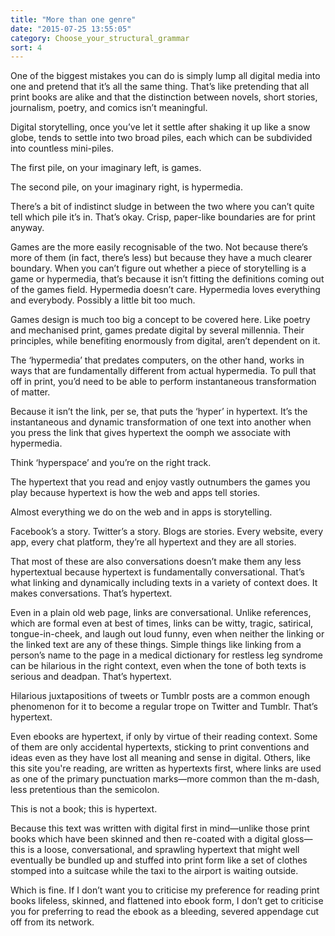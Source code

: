 ```yaml
---
title: "More than one genre"
date: "2015-07-25 13:55:05"
category: Choose_your_structural_grammar
sort: 4
---
```


One of the biggest mistakes you can do is simply lump all digital media
into one and pretend that it’s all the same thing. That’s like
pretending that all print books are alike and that the distinction
between novels, short stories, journalism, poetry, and comics isn’t
meaningful.

Digital storytelling, once you’ve let it settle after shaking it up like
a snow globe, tends to settle into two broad piles, each which can be
subdivided into countless mini-piles.

The first pile, on your imaginary left, is games.

The second pile, on your imaginary right, is hypermedia.

There’s a bit of indistinct sludge in between the two where you can’t
quite tell which pile it’s in. That’s okay. Crisp, paper-like boundaries
are for print anyway.

Games are the more easily recognisable of the two. Not because there’s
more of them (in fact, there’s less) but because they have a much
clearer boundary. When you can’t figure out whether a piece of
storytelling is a game or hypermedia, that’s because it isn’t fitting
the definitions coming out of the games field. Hypermedia doesn’t care.
Hypermedia loves everything and everybody. Possibly a little bit too
much.

Games design is much too big a concept to be covered here. Like poetry
and mechanised print, games predate digital by several millennia. Their
principles, while benefiting enormously from digital, aren’t dependent
on it.

The ‘hypermedia’ that predates computers, on the other hand, works in
ways that are fundamentally different from actual hypermedia. To pull
that off in print, you’d need to be able to perform instantaneous
transformation of matter.

Because it isn’t the link, per se, that puts the ‘hyper’ in hypertext.
It’s the instantaneous and dynamic transformation of one text into
another when you press the link that gives hypertext the oomph we
associate with hypermedia.

Think ‘hyperspace’ and you’re on the right track.

The hypertext that you read and enjoy vastly outnumbers the games you
play because hypertext is how the web and apps tell stories.

Almost everything we do on the web and in apps is storytelling.

Facebook’s a story. Twitter’s a story. Blogs are stories. Every website,
every app, every chat platform, they’re all hypertext and they are all
stories.

That most of these are also conversations doesn’t make them any less
hypertextual because hypertext is fundamentally conversational. That’s
what linking and dynamically including texts in a variety of context
does. It makes conversations. That’s hypertext.

Even in a plain old web page, links are conversational. Unlike
references, which are formal even at best of times, links can be witty,
tragic, satirical, tongue-in-cheek, and laugh out loud funny, even when
neither the linking or the linked text are any of these things. Simple
things like linking from a person’s name to the page in a medical
dictionary for restless leg syndrome can be hilarious in the right
context, even when the tone of both texts is serious and deadpan. That’s
hypertext.

Hilarious juxtapositions of tweets or Tumblr posts are a common enough
phenomenon for it to become a regular trope on Twitter and Tumblr.
That’s hypertext.

Even ebooks are hypertext, if only by virtue of their reading context.
Some of them are only accidental hypertexts, sticking to print
conventions and ideas even as they have lost all meaning and sense in
digital. Others, like this site you're reading, are written as hypertexts first, where
links are used as one of the primary punctuation marks—more common than
the m-dash, less pretentious than the semicolon.

This is not a book; this is hypertext.

Because this text was written with digital first in mind—unlike those
print books which have been skinned and then re-coated with a digital
gloss—this is a loose, conversational, and sprawling hypertext that
might well eventually be bundled up and stuffed into print form like a
set of clothes stomped into a suitcase while the taxi to the airport is
waiting outside.

Which is fine. If I don’t want you to criticise my preference for
reading print books lifeless, skinned, and flattened into ebook form, I
don’t get to criticise you for preferring to read the ebook as a
bleeding, severed appendage cut off from its network.
